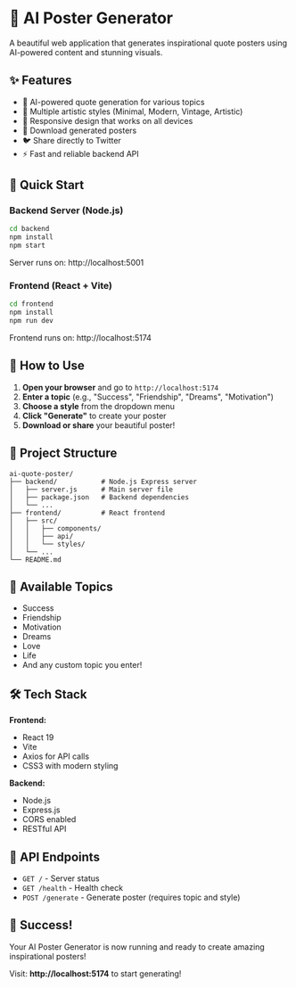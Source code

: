 # 🎨 AI Poster Generator

A beautiful web application that generates inspirational quote posters using AI-powered content and stunning visuals.

## ✨ Features

- 🤖 AI-powered quote generation for various topics
- 🎨 Multiple artistic styles (Minimal, Modern, Vintage, Artistic)
- 📱 Responsive design that works on all devices
- 💾 Download generated posters
- 🐦 Share directly to Twitter
- ⚡ Fast and reliable backend API

## 🚀 Quick Start

### Backend Server (Node.js)
```bash
cd backend
npm install
npm start
```
Server runs on: http://localhost:5001

### Frontend (React + Vite)
```bash
cd frontend
npm install
npm run dev
```
Frontend runs on: http://localhost:5174

## 🎯 How to Use

1. **Open your browser** and go to `http://localhost:5174`
2. **Enter a topic** (e.g., "Success", "Friendship", "Dreams", "Motivation")
3. **Choose a style** from the dropdown menu
4. **Click "Generate"** to create your poster
5. **Download or share** your beautiful poster!

## 📂 Project Structure

```
ai-quote-poster/
├── backend/           # Node.js Express server
│   ├── server.js      # Main server file
│   ├── package.json   # Backend dependencies
│   └── ...
├── frontend/          # React frontend
│   ├── src/
│   │   ├── components/
│   │   ├── api/
│   │   └── styles/
│   └── ...
└── README.md
```

## 🎨 Available Topics

- Success
- Friendship  
- Motivation
- Dreams
- Love
- Life
- And any custom topic you enter!

## 🛠️ Tech Stack

**Frontend:**
- React 19
- Vite
- Axios for API calls
- CSS3 with modern styling

**Backend:**
- Node.js
- Express.js
- CORS enabled
- RESTful API

## 🌟 API Endpoints

- `GET /` - Server status
- `GET /health` - Health check
- `POST /generate` - Generate poster (requires topic and style)

## 🎉 Success!

Your AI Poster Generator is now running and ready to create amazing inspirational posters!

Visit: **http://localhost:5174** to start generating!